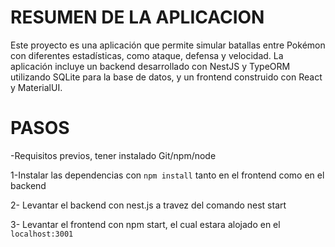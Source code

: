 # RESUMEN DE LA APLICACION 

Este proyecto es una aplicación que permite simular batallas entre Pokémon con diferentes estadísticas, como ataque, defensa y velocidad. La aplicación incluye un backend desarrollado con NestJS y TypeORM utilizando SQLite para la base de datos, y un frontend construido con React y MaterialUI.


# PASOS

-Requisitos previos, tener instalado Git/npm/node

1-Instalar las dependencias con `npm install` tanto en el frontend como en el backend 

2- Levantar el backend con nest.js a travez del comando nest start

3- Levantar el frontend con npm start, el cual estara alojado en el `localhost:3001`